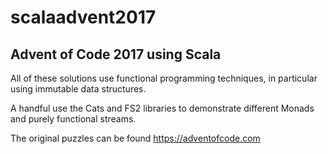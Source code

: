 # scalaadvent2017

## Advent of Code 2017 using Scala

All of these solutions use functional programming techniques, in particular using immutable data structures. 

A handful use the Cats and FS2 libraries to demonstrate different Monads and purely functional streams.

The original puzzles can be found https://adventofcode.com





